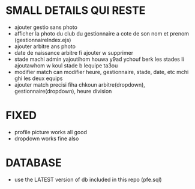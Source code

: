 # SMALL DETAILS QUI RESTE 
- ajouter gestio sans photo
- afficher la photo du club du gestionnaire a cote de son nom et prenom (gestionnaireIndex.ejs)
- ajouter arbitre ans photo
- date de naissance arbitre fi ajouter w supprimer
- stade machi admin yajoutihom houwa y9ad ychouf berk les stades li ajoutawhom w koul stade b lequipe ta3ou
- modifier match can modifier heure, gestionnaire, stade, date, etc mchi ghi les deux equips 
- ajouter match precisi fiha chkoun arbitre(dropdown), gestionnaire(dropdown), heure division
# FIXED 
- profile picture works all good
- dropdown works fine also
# DATABASE
- use the LATEST version of db included in this repo (pfe.sql)
